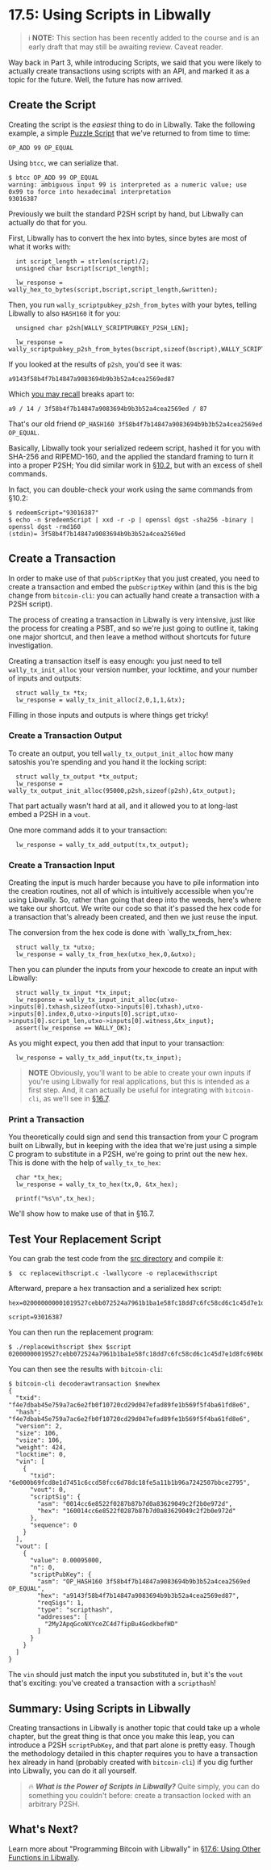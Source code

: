 # 17.5: Using Scripts in Libwally

> :information_source: **NOTE:** This section has been recently added to the course and is an early draft that may still be awaiting review. Caveat reader.

Way back in Part 3, while introducing Scripts, we said that you were likely to actually create transactions using scripts with an API, and marked it as a topic for the future. Well, the future has now arrived.

## Create the Script

Creating the script is the _easiest_ thing to do in Libwally. Take the following example, a simple [Puzzle Script](/13_1_Writing_Puzzle_Scripts.md) that we've returned to from time to time:
```
OP_ADD 99 OP_EQUAL
```
Using `btcc`, we can serialize that. 
```
$ btcc OP_ADD 99 OP_EQUAL
warning: ambiguous input 99 is interpreted as a numeric value; use 0x99 to force into hexadecimal interpretation
93016387
```
Previously we built the standard P2SH script by hand, but Libwally can actually do that for you.

First, Libwally has to convert the hex into bytes, since bytes are most of what it works with:
```
  int script_length = strlen(script)/2;
  unsigned char bscript[script_length];
    
  lw_response = wally_hex_to_bytes(script,bscript,script_length,&written);
```
Then, you run `wally_scriptpubkey_p2sh_from_bytes` with your bytes, telling Libwally to also `HASH160` it for you:
```
  unsigned char p2sh[WALLY_SCRIPTPUBKEY_P2SH_LEN];
  			  
  lw_response = wally_scriptpubkey_p2sh_from_bytes(bscript,sizeof(bscript),WALLY_SCRIPT_HASH160,p2sh,WALLY_SCRIPTPUBKEY_P2SH_LEN,&written);
```
If you looked at the results of `p2sh`, you'd see it was:
```
a9143f58b4f7b14847a9083694b9b3b52a4cea2569ed87
```
Which [you may recall](10_2_Building_the_Structure_of_P2SH.md) breaks apart to:
```
a9 / 14 / 3f58b4f7b14847a9083694b9b3b52a4cea2569ed / 87
```
That's our old friend `OP_HASH160 3f58b4f7b14847a9083694b9b3b52a4cea2569ed OP_EQUAL`.

Basically, Libwally took your serialized redeem script, hashed it for you with SHA-256 and RIPEMD-160, and the applied the standard framing to turn it into a proper P2SH; You did similar work in [§10.2](10_2_Building_the_Structure_of_P2SH.md), but with an excess of shell commands.

In fact, you can double-check your work using the same commands from §10.2:
```
$ redeemScript="93016387"
$ echo -n $redeemScript | xxd -r -p | openssl dgst -sha256 -binary | openssl dgst -rmd160
(stdin)= 3f58b4f7b14847a9083694b9b3b52a4cea2569ed
```

## Create a Transaction

In order to make use of that `pubScriptKey` that you just created, you need to create a transaction and embed the `pubScriptKey` within (and this is the big change from `bitcoin-cli`: you can actually hand create a transaction with a P2SH script).

The process of creating a transaction in Libwally is very intensive, just like the process for creating a PSBT, and so we're just going to outline it, taking one major shortcut, and then leave a method without shortcuts for future investigation.

Creating a transaction itself is easy enough: you just need to tell `wally_tx_init_alloc` your version number, your locktime, and your number of inputs and outputs:
```
  struct wally_tx *tx;
  lw_response = wally_tx_init_alloc(2,0,1,1,&tx);
```

Filling in those inputs and outputs is where things get tricky!

### Create a Transaction Output

To create an output, you tell `wally_tx_output_init_alloc` how many satoshis you're spending and you hand it the locking script:
```
  struct wally_tx_output *tx_output;
  lw_response = wally_tx_output_init_alloc(95000,p2sh,sizeof(p2sh),&tx_output);
```
That part actually wasn't hard at all, and it allowed you to at long-last embed a P2SH in a `vout`.

One more command adds it to your transaction:
```
  lw_response = wally_tx_add_output(tx,tx_output);
```

### Create a Transaction Input

Creating the input is much harder because you have to pile information into the creation routines, not all of which is intuitively accessible when you're using Libwally. So, rather than going that deep into the weeds, here's where we take our shortcut. We write our code so that it's passed the hex code for a transaction that's already been created, and then we just reuse the input.

The conversion from the hex code is done with `wally_tx_from_hex:
```
  struct wally_tx *utxo;
  lw_response = wally_tx_from_hex(utxo_hex,0,&utxo);
```
Then you can plunder the inputs from your hexcode to create an input with Libwally:
```
  struct wally_tx_input *tx_input;
  lw_response = wally_tx_input_init_alloc(utxo->inputs[0].txhash,sizeof(utxo->inputs[0].txhash),utxo->inputs[0].index,0,utxo->inputs[0].script,utxo->inputs[0].script_len,utxo->inputs[0].witness,&tx_input);
  assert(lw_response == WALLY_OK);						
```
As you might expect, you then add that input to your transaction:
```
  lw_response = wally_tx_add_input(tx,tx_input);
```

> **NOTE** Obviously, you'll want to be able to create your own inputs if you're using Libwally for real applications, but this is intended as a first step. And, it can actually be useful for integrating with `bitcoin-cli`, as we'll see in [§16.7](17_7_Integrating_Libwally_and_Bitcoin-CLI.md).

### Print a Transaction

You theoretically could sign and send this transaction from your C program built on Libwally, but in keeping with the idea that we're just using a simple C program to substitute in a P2SH, we're going to print out the new hex. This is done with the help of `wally_tx_to_hex`:
```
  char *tx_hex;
  lw_response = wally_tx_to_hex(tx,0, &tx_hex);

  printf("%s\n",tx_hex);
```
We'll show how to make use of that in §16.7.

## Test Your Replacement Script

You can grab the test code from the [src directory](src/17_5_replacewithscript.c) and compile it:
```
$  cc replacewithscript.c -lwallycore -o replacewithscript
```
Afterward, prepare a hex transaction and a serialized hex script:
```
hex=020000000001019527cebb072524a7961b1ba1e58fc18dd7c6fc58cd6c1c45d7e1d8fc690b006e0000000017160014cc6e8522f0287b87b7d0a83629049c2f2b0e972dfeffffff026f8460000000000017a914ba421212a629a840492acb2324b497ab95da7d1e87306f0100000000001976a914a2a68c5f9b8e25fdd1213c38d952ab2be2e271be88ac02463043021f757054fa61cfb75b64b17230b041b6d73f25ff9c018457cf95c9490d173fb4022075970f786f24502290e8a5ed0f0a85a9a6776d3730287935fb23aa817791c01701210293fef93f52e6ce8be581db62229baf116714fcb24419042ffccc762acc958294e6921b00

script=93016387
```
You can then run the replacement program:
```
$ ./replacewithscript $hex $script
02000000019527cebb072524a7961b1ba1e58fc18dd7c6fc58cd6c1c45d7e1d8fc690b006e0000000017160014cc6e8522f0287b87b7d0a83629049c2f2b0e972d0000000001187301000000000017a9143f58b4f7b14847a9083694b9b3b52a4cea2569ed8700000000
```
You can then see the results with `bitcoin-cli`:
```
$ bitcoin-cli decoderawtransaction $newhex
{
  "txid": "f4e7dbab45e759a7ac6e2fb0f10720cd29d047efad89fe1b569f5f4ba61fd8e6",
  "hash": "f4e7dbab45e759a7ac6e2fb0f10720cd29d047efad89fe1b569f5f4ba61fd8e6",
  "version": 2,
  "size": 106,
  "vsize": 106,
  "weight": 424,
  "locktime": 0,
  "vin": [
    {
      "txid": "6e000b69fcd8e1d7451c6ccd58fcc6d78dc18fe5a11b1b96a7242507bbce2795",
      "vout": 0,
      "scriptSig": {
        "asm": "0014cc6e8522f0287b87b7d0a83629049c2f2b0e972d",
        "hex": "160014cc6e8522f0287b87b7d0a83629049c2f2b0e972d"
      },
      "sequence": 0
    }
  ],
  "vout": [
    {
      "value": 0.00095000,
      "n": 0,
      "scriptPubKey": {
        "asm": "OP_HASH160 3f58b4f7b14847a9083694b9b3b52a4cea2569ed OP_EQUAL",
        "hex": "a9143f58b4f7b14847a9083694b9b3b52a4cea2569ed87",
        "reqSigs": 1,
        "type": "scripthash",
        "addresses": [
          "2My2ApqGcoNXYceZC4d7fipBu4GodkbefHD"
        ]
      }
    }
  ]
}
```
The `vin` should just match the input you substituted in, but it's the `vout` that's exciting: you've created a transaction with a `scripthash`!

## Summary: Using Scripts in Libwally

Creating transactions in Libwally is another topic that could take up a whole chapter, but the great thing is that once you make this leap, you can introduce a P2SH `scriptPubKey`, and that part alone is pretty easy. Though the methodology detailed in this chapter requires you to have a transaction hex already in hand (probably created with `bitcoin-cli`) if you dig further into Libwally, you can do it all yourself.

> :fire: ***What is the Power of Scripts in Libwally?*** Quite simply, you can do something you couldn't before: create a transaction locked with an arbitrary P2SH.

## What's Next?

Learn more about "Programming Bitcoin with Libwally" in [§17.6: Using Other Functions in Libwally](17_6_Using_Other_Functions_in_Libwally.md).
